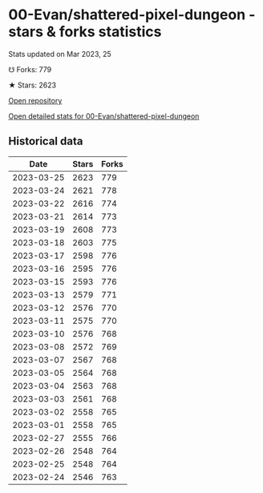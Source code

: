 # 00-Evan/shattered-pixel-dungeon - stars & forks statistics

Stats updated on Mar 2023, 25

☋ Forks: 779

★ Stars: 2623

[Open repository](https://github.com/00-Evan/shattered-pixel-dungeon)

[Open detailed stats for 00-Evan/shattered-pixel-dungeon](https://reviewgithub.com/rep/00-Evan/shattered-pixel-dungeon)

## Historical data
| Date | Stars | Forks |
|------|-------|-------|
| 2023-03-25 | 2623 | 779 | 
| 2023-03-24 | 2621 | 778 | 
| 2023-03-22 | 2616 | 774 | 
| 2023-03-21 | 2614 | 773 | 
| 2023-03-19 | 2608 | 773 | 
| 2023-03-18 | 2603 | 775 | 
| 2023-03-17 | 2598 | 776 | 
| 2023-03-16 | 2595 | 776 | 
| 2023-03-15 | 2593 | 776 | 
| 2023-03-13 | 2579 | 771 | 
| 2023-03-12 | 2576 | 770 | 
| 2023-03-11 | 2575 | 770 | 
| 2023-03-10 | 2576 | 768 | 
| 2023-03-08 | 2572 | 769 | 
| 2023-03-07 | 2567 | 768 | 
| 2023-03-05 | 2564 | 768 | 
| 2023-03-04 | 2563 | 768 | 
| 2023-03-03 | 2561 | 768 | 
| 2023-03-02 | 2558 | 765 | 
| 2023-03-01 | 2558 | 765 | 
| 2023-02-27 | 2555 | 766 | 
| 2023-02-26 | 2548 | 764 | 
| 2023-02-25 | 2548 | 764 | 
| 2023-02-24 | 2546 | 763 | 

